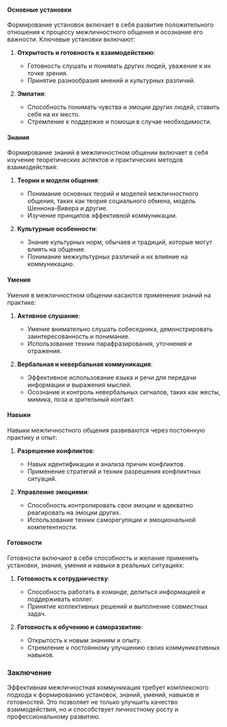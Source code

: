#### Основные установки

Формирование установок включает в себя развитие положительного отношения к процессу межличностного общения и осознание его важности. Ключевые установки включают:

1. **Открытость и готовность к взаимодействию**:
    
    - Готовность слушать и понимать других людей, уважение к их точке зрения.
    - Принятие разнообразия мнений и культурных различий.
2. **Эмпатия**:
    
    - Способность понимать чувства и эмоции других людей, ставить себя на их место.
    - Стремление к поддержке и помощи в случае необходимости.

#### Знания

Формирование знаний в межличностном общении включает в себя изучение теоретических аспектов и практических методов взаимодействия:

1. **Теории и модели общения**:
    
    - Понимание основных теорий и моделей межличностного общения, таких как теория социального обмена, модель Шеннона-Вивера и другие.
    - Изучение принципов эффективной коммуникации.
2. **Культурные особенности**:
    
    - Знание культурных норм, обычаев и традиций, которые могут влиять на общение.
    - Понимание межкультурных различий и их влияние на коммуникацию.

#### Умения

Умения в межличностном общении касаются применения знаний на практике:

1. **Активное слушание**:
    
    - Умение внимательно слушать собеседника, демонстрировать заинтересованность и понимание.
    - Использование техник парафразирования, уточнения и отражения.
2. **Вербальная и невербальная коммуникация**:
    
    - Эффективное использование языка и речи для передачи информации и выражения мыслей.
    - Осознание и контроль невербальных сигналов, таких как жесты, мимика, поза и зрительный контакт.

#### Навыки

Навыки межличностного общения развиваются через постоянную практику и опыт:

1. **Разрешение конфликтов**:
    
    - Навык идентификации и анализа причин конфликтов.
    - Применение стратегий и техник разрешения конфликтных ситуаций.
2. **Управление эмоциями**:
    
    - Способность контролировать свои эмоции и адекватно реагировать на эмоции других.
    - Использование техник саморегуляции и эмоциональной компетентности.

#### Готовности

Готовности включают в себя способность и желание применять установки, знания, умения и навыки в реальных ситуациях:

1. **Готовность к сотрудничеству**:
    
    - Способность работать в команде, делиться информацией и поддерживать коллег.
    - Принятие коллективных решений и выполнение совместных задач.
2. **Готовность к обучению и саморазвитию**:
    
    - Открытость к новым знаниям и опыту.
    - Стремление к постоянному улучшению своих коммуникативных навыков.

### Заключение

Эффективная межличностная коммуникация требует комплексного подхода к формированию установок, знаний, умений, навыков и готовностей. Это позволяет не только улучшить качество взаимодействия, но и способствует личностному росту и профессиональному развитию.